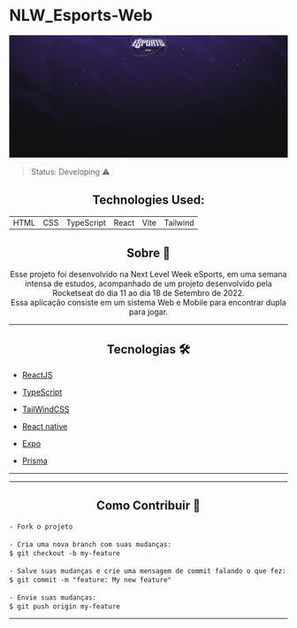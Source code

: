 # NLW_Esports-Web

![Preview](./src/assets/Preview-nlw.png)

> Status: Developing ⚠️

<h2 align="center">Technologies Used: </h2>
<table align="center">
    <tr>
    <td>HTML</td>
    <td>CSS</td>
    <td>TypeScript</td>
    <td>React</td>
    <td>Vite</td>
    <td>Tailwind</td>
    </tr>
</table>


<h2 align="center">Sobre 📖</h2>
<p align="center">
   Esse projeto foi desenvolvido na Next Level Week eSports, em uma semana intensa de estudos, acompanhado de um projeto desenvolvido pela Rocketseat do dia 11 ao dia 18 de Setembro de 2022.<br>
   Essa aplicação consiste em um sistema Web e Mobile para encontrar dupla para jogar. <br>

</p>

---   

<h2 align="center">Tecnologias 🛠️</h2>

   <p>

- [ReactJS](https://reactjs.org/)
- [TypeScript](https://www.typescriptlang.org)
- [TailWindCSS](https://tailwindcss.com)
- [React native](https://reactnative.dev/)
- [Expo](https://expo.dev/)
- [Prisma](https://www.prisma.io)

   </p>

---


---

<h2 align="center">Como Contribuir 💪</h2>

   ```
   - Fork o projeto 

   - Cria uma nova branch com suas mudanças:
   $ git checkout -b my-feature

   - Salve suas mudanças e crie uma mensagem de commit falando o que fez:
   $ git commit -m "feature: My new feature"

   - Envie suas mudanças:
   $ git push origin my-feature
   ```

---